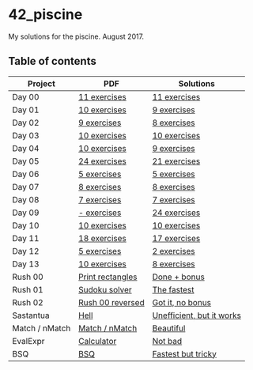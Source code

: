 # 42_piscine
My solutions for the piscine. August 2017.

## Table of contents

| Project        | PDF                                                                                        | Solutions                                                                               |
|----------------|--------------------------------------------------------------------------------------------|-----------------------------------------------------------------------------------------|
| Day 00         | [11 exercises](https://github.com/MrRobb/42_piscine/tree/master/day00/d00.en.pdf)          | [11 exercises](https://github.com/MrRobb/42_piscine/tree/master/day00)                  |
| Day 01         | [10 exercises](https://github.com/MrRobb/42_piscine/tree/master/day01/d01.en.pdf)          | [9 exercises](https://github.com/MrRobb/42_piscine/tree/master/day01)                   |
| Day 02         | [9 exercises](https://github.com/MrRobb/42_piscine/tree/master/day02/d02.en.pdf)           | [8 exercises](https://github.com/MrRobb/42_piscine/tree/master/day02)                   |
| Day 03         | [10 exercises](https://github.com/MrRobb/42_piscine/tree/master/day03/d03.en.pdf)          | [10 exercises](https://github.com/MrRobb/42_piscine/tree/master/day03)                  |
| Day 04         | [10 exercises](https://github.com/MrRobb/42_piscine/tree/master/day04/d04.en.pdf)          | [9 exercises](https://github.com/MrRobb/42_piscine/tree/master/day04)                   |
| Day 05         | [24 exercises](https://github.com/MrRobb/42_piscine/tree/master/day05/d05.en.pdf)          | [21 exercises](https://github.com/MrRobb/42_piscine/tree/master/day05)                  |
| Day 06         | [5 exercises](https://github.com/MrRobb/42_piscine/tree/master/day06/d06.en.pdf)           | [5 exercises](https://github.com/MrRobb/42_piscine/tree/master/day06)                   |
| Day 07         | [8 exercises](https://github.com/MrRobb/42_piscine/tree/master/day07/d07.en.pdf)           | [8 exercises](https://github.com/MrRobb/42_piscine/tree/master/day08)                   |
| Day 08         | [7 exercises](https://github.com/MrRobb/42_piscine/tree/master/day08/d08.en.pdf)           | [7 exercises](https://github.com/MrRobb/42_piscine/tree/master/day09)                   |
| Day 09         | [- exercises](https://github.com/MrRobb/42_piscine/tree/master/day09/d09.en.pdf)           | [24 exercises](https://github.com/MrRobb/42_piscine/tree/master/day09)                  |
| Day 10         | [10 exercises](https://github.com/MrRobb/42_piscine/tree/master/day10/d10.en.pdf)          | [10 exercises](https://github.com/MrRobb/42_piscine/tree/master/day10)                  |
| Day 11         | [18 exercises](https://github.com/MrRobb/42_piscine/tree/master/day11/d11.en.pdf)          | [17 exercises](https://github.com/MrRobb/42_piscine/tree/master/day11)                  |
| Day 12         | [5 exercises](https://github.com/MrRobb/42_piscine/tree/master/day12/d12.en.pdf)           | [2 exercises](https://github.com/MrRobb/42_piscine/tree/master/day12)                   |
| Day 13         | [10 exercises](https://github.com/MrRobb/42_piscine/tree/master/day13/d13.en.pdf)          | [8 exercises](https://github.com/MrRobb/42_piscine/tree/master/day13)                   |
| Rush 00        | [Print rectangles](https://github.com/MrRobb/42_piscine/tree/master/rush00/colle00.en.pdf) | [Done + bonus](https://github.com/MrRobb/42_piscine/tree/master/rush00)                 |
| Rush 01        | [Sudoku solver](https://github.com/MrRobb/42_piscine/tree/master/rush01/colle01.en.pdf)    | [The fastest](https://github.com/MrRobb/42_piscine/tree/master/rush01)                  |
| Rush 02        | [Rush 00 reversed](https://github.com/MrRobb/42_piscine/tree/master/rush02/colle02.en.pdf) | [Got it, no bonus](https://github.com/MrRobb/42_piscine/tree/master/rush02)             |
| Sastantua      | [Hell](https://github.com/MrRobb/42_piscine/tree/master/sastantua/proj00.en.pdf)           | [Unefficient, but it works](https://github.com/MrRobb/42_piscine/tree/master/sastantua) |
| Match / nMatch | [Match / nMatch](https://github.com/MrRobb/42_piscine/tree/master/match/proj01.en.pdf)     | [Beautiful](https://github.com/MrRobb/42_piscine/tree/master/match)                     |
| EvalExpr       | [Calculator](https://github.com/MrRobb/42_piscine/tree/master/evalExpr/proj02.en.pdf)      | [Not bad](https://github.com/MrRobb/42_piscine/tree/master/evalExpr)                    |
| BSQ            | [BSQ](https://github.com/MrRobb/42_piscine/tree/master/bsq/bsq.en.pdf)                     | [Fastest but tricky](https://github.com/MrRobb/42_piscine/tree/master/BSQ)              |
